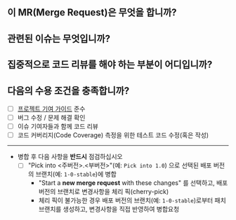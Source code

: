 이 MR(Merge Request)은 무엇을 합니까?
----------

관련된 이슈는 무엇입니까?
----------

집중적으로 코드 리뷰를 해야 하는 부분이 어디입니까?
----------

다음의 수용 조건을 충족합니까?
----------
- [ ] [프로젝트 기여 가이드](CONTRIBUTING.md) 준수
- [ ] 버그 수정 / 문제 해결 확인
- [ ] 이슈 기여자들과 함께 코드 리뷰
- [ ] 코드 커버리지(Code Coverage) 측정을 위한 테스트 코드 수정(혹은 작성)

---
* 병합 후 다음 사항을 **반드시** 점검하십시오
  - [ ] "Pick into <주버전>.<부버전>"(예: `Pick into 1.0`) 으로 선택된 배포 버전의 브랜치(예: `1-0-stable`)에 병합
    * "Start a **new merge request** with these changes" 를 선택하고, 배포 버전의 브랜치로 변경사항을 체리 픽(cherry-pick)
    * 체리 픽이 불가능한 경우 배포 버전의 브랜치(예: `1-0-stable`)로부터 패치 브랜치를 생성하고, 변경사항을 직접 반영하여 병합요청
